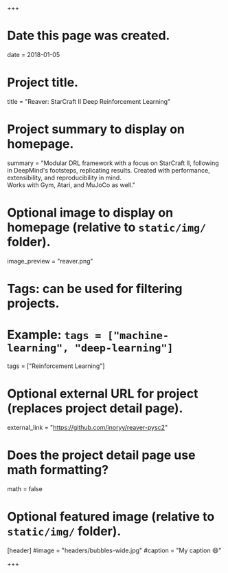 +++
# Date this page was created.
date = 2018-01-05

# Project title.
title = "Reaver: StarCraft II Deep Reinforcement Learning"

# Project summary to display on homepage.
summary = "Modular DRL framework with a focus on StarCraft II, following in DeepMind's footsteps, replicating results. Created with performance, extensibility, and reproducibility in mind.</br>Works with Gym, Atari, and MuJoCo as well."

# Optional image to display on homepage (relative to `static/img/` folder).
image_preview = "reaver.png"

# Tags: can be used for filtering projects.
# Example: `tags = ["machine-learning", "deep-learning"]`
tags = ["Reinforcement Learning"]

# Optional external URL for project (replaces project detail page).
external_link = "https://github.com/inoryy/reaver-pysc2"

# Does the project detail page use math formatting?
math = false

# Optional featured image (relative to `static/img/` folder).
[header]
#image = "headers/bubbles-wide.jpg"
#caption = "My caption :smile:"

+++
